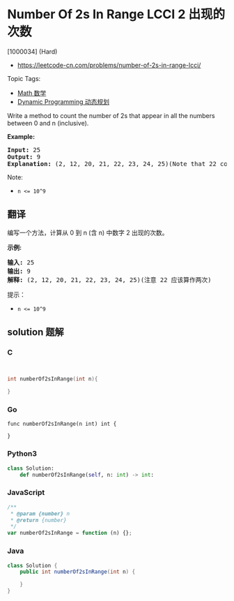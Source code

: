 # Number Of 2s In Range LCCI 2 出现的次数

[1000034] (Hard)

- https://leetcode-cn.com/problems/number-of-2s-in-range-lcci/

Topic Tags:

- [Math 数学](https://leetcode-cn.com/tag/math/)
- [Dynamic Programming 动态规划](https://leetcode-cn.com/tag/dynamic-programming/)

Write a method to count the number of 2s that appear in all the numbers between 0 and n (inclusive).

**Example:**

<pre><strong>Input: </strong>25
<strong>Output: </strong>9
<strong>Explanation: </strong>(2, 12, 20, 21, 22, 23, 24, 25)(Note that 22 counts for two 2s.)</pre>

Note:

- `n <= 10^9`

## 翻译

编写一个方法，计算从 0 到 n (含 n) 中数字 2 出现的次数。

**示例:**

<pre><strong>输入: </strong>25
<strong>输出: </strong>9
<strong>解释: </strong>(2, 12, 20, 21, 22, 23, 24, 25)(注意 22 应该算作两次)</pre>

提示：

- `n <= 10^9`

## solution 题解

### C

```c


int numberOf2sInRange(int n){

}


```

### Go

```golang
func numberOf2sInRange(n int) int {

}
```

### Python3

```python
class Solution:
    def numberOf2sInRange(self, n: int) -> int:
```

### JavaScript

```javascript
/**
 * @param {number} n
 * @return {number}
 */
var numberOf2sInRange = function (n) {};
```

### Java

```java
class Solution {
    public int numberOf2sInRange(int n) {

    }
}
```
